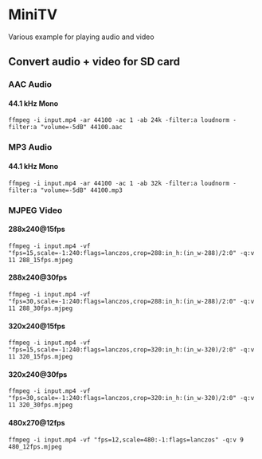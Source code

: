 # MiniTV

Various example for playing audio and video

## Convert audio + video for SD card

### AAC Audio

#### 44.1 kHz Mono
`ffmpeg -i input.mp4 -ar 44100 -ac 1 -ab 24k -filter:a loudnorm -filter:a "volume=-5dB" 44100.aac`

### MP3 Audio

#### 44.1 kHz Mono
`ffmpeg -i input.mp4 -ar 44100 -ac 1 -ab 32k -filter:a loudnorm -filter:a "volume=-5dB" 44100.mp3`

### MJPEG Video

#### 288x240@15fps
`ffmpeg -i input.mp4 -vf "fps=15,scale=-1:240:flags=lanczos,crop=288:in_h:(in_w-288)/2:0" -q:v 11 288_15fps.mjpeg`

#### 288x240@30fps
`ffmpeg -i input.mp4 -vf "fps=30,scale=-1:240:flags=lanczos,crop=288:in_h:(in_w-288)/2:0" -q:v 11 288_30fps.mjpeg`

#### 320x240@15fps
`ffmpeg -i input.mp4 -vf "fps=15,scale=-1:240:flags=lanczos,crop=320:in_h:(in_w-320)/2:0" -q:v 11 320_15fps.mjpeg`

#### 320x240@30fps
`ffmpeg -i input.mp4 -vf "fps=30,scale=-1:240:flags=lanczos,crop=320:in_h:(in_w-320)/2:0" -q:v 11 320_30fps.mjpeg`

#### 480x270@12fps
`ffmpeg -i input.mp4 -vf "fps=12,scale=480:-1:flags=lanczos" -q:v 9 480_12fps.mjpeg`
